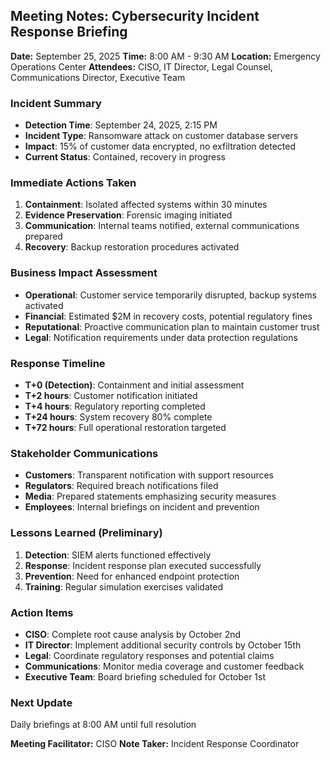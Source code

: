 ## Meeting Notes: Cybersecurity Incident Response Briefing

**Date:** September 25, 2025
**Time:** 8:00 AM - 9:30 AM
**Location:** Emergency Operations Center
**Attendees:** CISO, IT Director, Legal Counsel, Communications Director, Executive Team

### Incident Summary
- **Detection Time**: September 24, 2025, 2:15 PM
- **Incident Type**: Ransomware attack on customer database servers
- **Impact**: 15% of customer data encrypted, no exfiltration detected
- **Current Status**: Contained, recovery in progress

### Immediate Actions Taken
1. **Containment**: Isolated affected systems within 30 minutes
2. **Evidence Preservation**: Forensic imaging initiated
3. **Communication**: Internal teams notified, external communications prepared
4. **Recovery**: Backup restoration procedures activated

### Business Impact Assessment
- **Operational**: Customer service temporarily disrupted, backup systems activated
- **Financial**: Estimated $2M in recovery costs, potential regulatory fines
- **Reputational**: Proactive communication plan to maintain customer trust
- **Legal**: Notification requirements under data protection regulations

### Response Timeline
- **T+0 (Detection)**: Containment and initial assessment
- **T+2 hours**: Customer notification initiated
- **T+4 hours**: Regulatory reporting completed
- **T+24 hours**: System recovery 80% complete
- **T+72 hours**: Full operational restoration targeted

### Stakeholder Communications
- **Customers**: Transparent notification with support resources
- **Regulators**: Required breach notifications filed
- **Media**: Prepared statements emphasizing security measures
- **Employees**: Internal briefings on incident and prevention

### Lessons Learned (Preliminary)
1. **Detection**: SIEM alerts functioned effectively
2. **Response**: Incident response plan executed successfully
3. **Prevention**: Need for enhanced endpoint protection
4. **Training**: Regular simulation exercises validated

### Action Items
- **CISO**: Complete root cause analysis by October 2nd
- **IT Director**: Implement additional security controls by October 15th
- **Legal**: Coordinate regulatory responses and potential claims
- **Communications**: Monitor media coverage and customer feedback
- **Executive Team**: Board briefing scheduled for October 1st

### Next Update
Daily briefings at 8:00 AM until full resolution

**Meeting Facilitator:** CISO
**Note Taker:** Incident Response Coordinator
